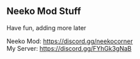 ## Neeko Mod Stuff

Have fun, adding more later

Neeko Mod: https://discord.gg/neekocorner <br>
My Server: https://discord.gg/FYhGk3gNaB
